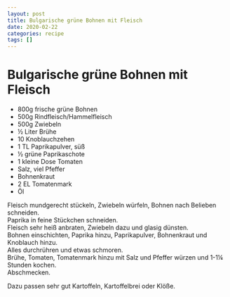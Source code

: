 ```yaml
---
layout: post
title: Bulgarische grüne Bohnen mit Fleisch
date: 2020-02-22
categories: recipe
tags: []
---
```

# Bulgarische grüne Bohnen mit Fleisch

- 800g frische grüne Bohnen
- 500g Rindfleisch/Hammelfleisch
- 500g Zwiebeln
- ½ Liter Brühe
- 10 Knoblauchzehen
- 1 TL Paprikapulver, süß
- ½ grüne Paprikaschote
- 1 kleine Dose Tomaten
- Salz, viel Pfeffer
- Bohnenkraut
- 2 EL Tomatenmark
- Öl

Fleisch mundgerecht stückeln, Zwiebeln würfeln, Bohnen nach Belieben schneiden.  
Paprika in feine Stückchen schneiden.  
Fleisch sehr heiß anbraten, Zwiebeln dazu und glasig dünsten.  
Bohnen einschichten, Paprika hinzu, Paprikapulver, Bohnenkraut und Knoblauch hinzu.  
Alles durchrühren und etwas schmoren.  
Brühe, Tomaten, Tomatenmark hinzu mit Salz und Pfeffer würzen und 1-1¼ Stunden kochen.  
Abschmecken.  
  
Dazu passen sehr gut Kartoffeln, Kartoffelbrei oder Klöße.  
